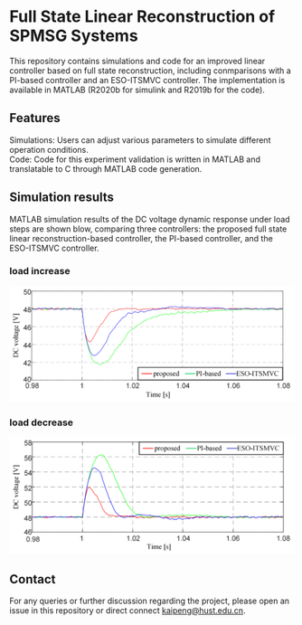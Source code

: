 # Full State Linear Reconstruction of SPMSG Systems
This repository contains simulations and code for an improved linear controller based on full state reconstruction, including conmparisons with a PI-based controller and an ESO-ITSMVC controller.
The implementation is available in MATLAB (R2020b for simulink and R2019b for the code).
## Features
Simulations: Users can adjust various parameters to simulate different operation conditions.  
Code: Code for this experiment validation is written in MATLAB and translatable to C through MATLAB code generation.
## Simulation results
MATLAB simulation results of the DC voltage dynamic response under load steps are shown blow, comparing three controllers: the proposed full state linear reconstruction-based controller, the PI-based controller, and the ESO-ITSMVC controller.
### load increase
![](Sim_FullStateLinear_SPMSG/Comparison1.png)
### load decrease
![](Sim_FullStateLinear_SPMSG/Comparison2.png)

## Contact
For any queries or further discussion regarding the project, please open an issue in this repository or direct connect kaipeng@hust.edu.cn.
